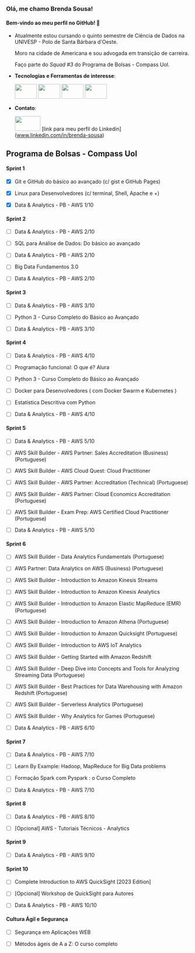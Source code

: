 ### Olá, me chamo Brenda Sousa! 
#### Bem-vindo ao meu perfil no GitHub! :tada:


- Atualmente estou cursando o quinto semestre de Ciência de Dados na UNIVESP - Polo de Santa Bárbara d'Oeste. 

  Moro na cidade de Americana e sou advogada em transição de carreira.

  Faço parte do *Squad #3* do Programa de Bolsas - Compass Uol.
  
- **Tecnologias e Ferramentas de interesse**:

  <img loading="lazy" src="https://img.shields.io/badge/MySQL-005C84?style=for-the-badge&logo=mysql&logoColor=white" width="60" height="40"/>
  <img loading="lazy" src="https://img.shields.io/badge/Python-FFD43B?style=for-the-badge&logo=python&logoColor=blue" width="60" height="40"/>
  <img loading="lazy" src="https://img.shields.io/badge/GitHub-100000?style=for-the-badge&logo=github&logoColor=white)" width="60" height="40"/>
  <img loading="lazy" src="https://img.shields.io/badge/Linux-FCC624?style=for-the-badge&logo=linux&logoColor=black" width="60" height="40"/>

- **Contato**: 

    <img loading="lazy" src="https://img.shields.io/badge/LinkedIn-0077B5?style=for-the-badge&logo=linkedin&logoColor=white" width="70" height="40"/> [link para meu perfil do Linkedin] (www.linkedin.com/in/brenda-sousa) 



## Programa de Bolsas - Compass Uol 

#### Sprint 1
- [x] Git e GitHub do básico ao avançado (c/ gist e GitHub Pages)

- [x] Linux para Desenvolvedores (c/ terminal, Shell, Apache e +)

- [x] Data & Analytics - PB - AWS 1/10

#### Sprint 2
- [ ] Data & Analytics - PB - AWS 2/10
      
- [ ] SQL para Análise de Dados: Do básico ao avançado

- [ ] Data & Analytics - PB - AWS 2/10

- [ ] Big Data Fundamentos 3.0

- [ ] Data & Analytics - PB - AWS 2/10

#### Sprint 3
- [ ] Data & Analytics - PB - AWS 3/10
      
- [ ] Python 3 - Curso Completo do Básico ao Avançado

- [ ] Data & Analytics - PB - AWS 3/10

#### Sprint 4
- [ ] Data & Analytics - PB - AWS 4/10
      
- [ ] Programação funcional: O que é? Alura

- [ ] Python 3 - Curso Completo do Básico ao Avançado 

- [ ] Docker para Desenvolvedores ( com Docker Swarm e Kubernetes )
      
- [ ] Estatística Descritiva com Python

- [ ] Data & Analytics - PB - AWS 4/10

#### Sprint 5
- [ ] Data & Analytics - PB - AWS 5/10
      
- [ ] AWS Skill Builder - AWS Partner: Sales Accreditation (Business) (Portuguese)

- [ ] AWS Skill Builder - AWS Cloud Quest: Cloud Practitioner

- [ ] AWS Skill Builder - AWS Partner: Accreditation (Technical) (Portuguese)
      
- [ ] AWS Skill Builder - AWS Partner: Cloud Economics Accreditation (Portuguese)
      
- [ ] AWS Skill Builder - Exam Prep: AWS Certified Cloud Practitioner (Portuguese)

- [ ] Data & Analytics - PB - AWS 5/10

#### Sprint 6
- [ ] AWS Skill Builder - Data Analytics Fundamentals (Portuguese)

- [ ] AWS Partner: Data Analytics on AWS (Business) (Portuguese)

- [ ] AWS Skill Builder - Introduction to Amazon Kinesis Streams

- [ ] AWS Skill Builder - Introduction to Amazon Kinesis Analytics

- [ ] AWS Skill Builder - Introduction to Amazon Elastic MapReduce (EMR) (Portuguese)

- [ ] AWS Skill Builder - Introduction to Amazon Athena (Portuguese)

- [ ] AWS Skill Builder - Introduction to Amazon Quicksight (Portuguese)

- [ ] AWS Skill Builder - Introduction to AWS IoT Analytics

- [ ] AWS Skill Builder - Getting Started with Amazon Redshift

- [ ] AWS Skill Builder - Deep Dive into Concepts and Tools for Analyzing Streaming Data (Portuguese)

- [ ] AWS Skill Builder - Best Practices for Data Warehousing with Amazon Redshift (Portuguese)

- [ ] AWS Skill Builder - Serverless Analytics (Portuguese)

- [ ] AWS Skill Builder - Why Analytics for Games (Portuguese)

- [ ] Data & Analytics - PB - AWS 6/10

#### Sprint 7
- [ ] Data & Analytics - PB - AWS 7/10

- [ ] Learn By Example: Hadoop, MapReduce for Big Data problems
      
- [ ] Formação Spark com Pyspark : o Curso Completo

- [ ] Data & Analytics - PB - AWS 7/10

#### Sprint 8
- [ ] Data & Analytics - PB - AWS 8/10

- [ ] [Opcional] AWS - Tutoriais Técnicos - Analytics

#### Sprint 9
- [ ] Data & Analytics - PB - AWS 9/10

#### Sprint 10
- [ ] Complete Introduction to AWS QuickSight [2023 Edition]

- [ ] [Opcional] Workshop de QuickSight para Autores

- [ ] Data & Analytics - PB - AWS 10/10

#### Cultura Ágil e Segurança 
- [ ] Segurança em Aplicações WEB

- [ ] Métodos ágeis de A a Z: O curso completo
